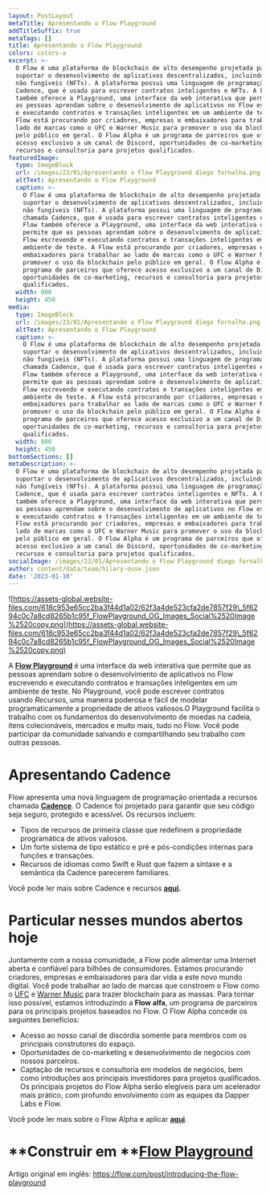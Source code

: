 ```yaml
---
layout: PostLayout
metaTitle: Apresentando o Flow Playground
addTitleSuffix: true
metaTags: []
title: Apresentando o Flow Playground
colors: colors-a
excerpt: >-
  O Flow é uma plataforma de blockchain de alto desempenho projetada para
  suportar o desenvolvimento de aplicativos descentralizados, incluindo tokens
  não fungíveis (NFTs). A plataforma possui uma linguagem de programação chamada
  Cadence, que é usada para escrever contratos inteligentes e NFTs. A Flow
  também oferece a Playground, uma interface da web interativa que permite que
  as pessoas aprendam sobre o desenvolvimento de aplicativos no Flow escrevendo
  e executando contratos e transações inteligentes em um ambiente de teste. A
  Flow está procurando por criadores, empresas e embaixadores para trabalhar ao
  lado de marcas como o UFC e Warner Music para promover o uso da blockchain
  pelo público em geral. O Flow Alpha é um programa de parceiros que oferece
  acesso exclusivo a um canal de Discord, oportunidades de co-marketing,
  recursos e consultoria para projetos qualificados.
featuredImage:
  type: ImageBlock
  url: /images/23/01/Apresentando o Flow Playground diego fornalha.png
  altText: Apresentando o Flow Playground
  caption: >-
    O Flow é uma plataforma de blockchain de alto desempenho projetada para
    suportar o desenvolvimento de aplicativos descentralizados, incluindo tokens
    não fungíveis (NFTs). A plataforma possui uma linguagem de programação
    chamada Cadence, que é usada para escrever contratos inteligentes e NFTs. A
    Flow também oferece a Playground, uma interface da web interativa que
    permite que as pessoas aprendam sobre o desenvolvimento de aplicativos no
    Flow escrevendo e executando contratos e transações inteligentes em um
    ambiente de teste. A Flow está procurando por criadores, empresas e
    embaixadores para trabalhar ao lado de marcas como o UFC e Warner Music para
    promover o uso da blockchain pelo público em geral. O Flow Alpha é um
    programa de parceiros que oferece acesso exclusivo a um canal de Discord,
    oportunidades de co-marketing, recursos e consultoria para projetos
    qualificados.
  width: 800
  height: 450
media:
  type: ImageBlock
  url: /images/23/01/Apresentando o Flow Playground diego fornalha.png
  altText: Apresentando o Flow Playground
  caption: >-
    O Flow é uma plataforma de blockchain de alto desempenho projetada para
    suportar o desenvolvimento de aplicativos descentralizados, incluindo tokens
    não fungíveis (NFTs). A plataforma possui uma linguagem de programação
    chamada Cadence, que é usada para escrever contratos inteligentes e NFTs. A
    Flow também oferece a Playground, uma interface da web interativa que
    permite que as pessoas aprendam sobre o desenvolvimento de aplicativos no
    Flow escrevendo e executando contratos e transações inteligentes em um
    ambiente de teste. A Flow está procurando por criadores, empresas e
    embaixadores para trabalhar ao lado de marcas como o UFC e Warner Music para
    promover o uso da blockchain pelo público em geral. O Flow Alpha é um
    programa de parceiros que oferece acesso exclusivo a um canal de Discord,
    oportunidades de co-marketing, recursos e consultoria para projetos
    qualificados.
  width: 800
  height: 450
bottomSections: []
metaDescription: >-
  O Flow é uma plataforma de blockchain de alto desempenho projetada para
  suportar o desenvolvimento de aplicativos descentralizados, incluindo tokens
  não fungíveis (NFTs). A plataforma possui uma linguagem de programação chamada
  Cadence, que é usada para escrever contratos inteligentes e NFTs. A Flow
  também oferece a Playground, uma interface da web interativa que permite que
  as pessoas aprendam sobre o desenvolvimento de aplicativos no Flow escrevendo
  e executando contratos e transações inteligentes em um ambiente de teste. A
  Flow está procurando por criadores, empresas e embaixadores para trabalhar ao
  lado de marcas como o UFC e Warner Music para promover o uso da blockchain
  pelo público em geral. O Flow Alpha é um programa de parceiros que oferece
  acesso exclusivo a um canal de Discord, oportunidades de co-marketing,
  recursos e consultoria para projetos qualificados.
socialImage: /images/23/01/Apresentando o Flow Playground diego fornalha.png
author: content/data/team/hilary-ouse.json
date: '2023-01-10'
---
```

![https://assets-global.website-files.com/618c953e65cc2ba3f44d1a02/62f3a4de523cfa2de7857f29\_5f6294c0c7a8cd8265b1c95f_FlowPlayground_OG_Images_Social%2520Image%2520copy.png](https://assets-global.website-files.com/618c953e65cc2ba3f44d1a02/62f3a4de523cfa2de7857f29\_5f6294c0c7a8cd8265b1c95f_FlowPlayground_OG_Images_Social%2520Image%2520copy.png)

A [**Flow Playground**](https://www.onflow.org/play) é uma interface da web interativa que permite que as pessoas aprendam sobre o desenvolvimento de aplicativos no Flow escrevendo e executando contratos e transações inteligentes em um ambiente de teste. No Playground, você pode escrever contratos usando *Recursos*, uma maneira poderosa e fácil de modelar programaticamente a propriedade de ativos valiosos.O Playground facilita o trabalho com os fundamentos do desenvolvimento de moedas na cadeia, itens colecionáveis, mercados e muito mais, tudo no Flow. Você pode participar da comunidade salvando e compartilhando seu trabalho com outras pessoas.

# **Apresentando Cadence**

Flow apresenta uma nova linguagem de programação orientada a recursos chamada [**Cadence**](https://docs.onflow.org/docs/introduction). O Cadence foi projetado para garantir que seu código seja seguro, protegido e acessível. Os recursos incluem:

*   Tipos de recursos de primeira classe que redefinem a propriedade programática de ativos valiosos.
*   Um forte sistema de tipo estático e pré e pós-condições internas para funções e transações.
*   Recursos de idiomas como Swift e Rust que fazem a sintaxe e a semântica da Cadence parecerem familiares.

Você pode ler mais sobre Cadence e recursos [**aqui**](https://docs.onflow.org/docs/introduction)**.**

# **Particular nesses mundos abertos hoje**

Juntamente com a nossa comunidade, a Flow pode alimentar uma Internet aberta e confiável para bilhões de consumidores. Estamos procurando criadores, empresas e embaixadores para dar vida a este novo mundo digital. Você pode trabalhar ao lado de marcas que constroem o Flow como o [UFC](https://medium.com/dapperlabs/enter-the-octagon-ufc-on-flow-brings-mma-to-crypto-480618408510) e [Warner Music](https://www.forbes.com/sites/michaeldelcastillo/2019/09/12/exclusive-from-cryptokitties-to-cardi-b-warner-music-joins-11-million-investment-in-ethereum-replacement/#6eb810d2b21f) para trazer blockchain para as massas. Para tornar isso possível, estamos introduzindo a **Flow alfa**, um programa de parceiros para os principais projetos baseados no Flow. O Flow Alpha concede os seguintes benefícios:

*   Acesso ao nosso canal de discórdia somente para membros com os principais construtores do espaço.
*   Oportunidades de co-marketing e desenvolvimento de negócios com nossos parceiros.
*   Captação de recursos e consultoria em modelos de negócios, bem como introduções aos principais investidores para projetos qualificados. Os principais projetos do Flow Alpha serão elegíveis para um acelerador mais prático, com profundo envolvimento com as equipes da Dapper Labs e Flow.

Você pode ler mais sobre o Flow Alpha e aplicar [**aqui**](http://www.onflow.org/flow-alpha).

# **Construir em **[**Flow Playground**](https://www.onflow.org/play)

Artigo original em inglês: https://flow.com/post/introducing-the-flow-playground
